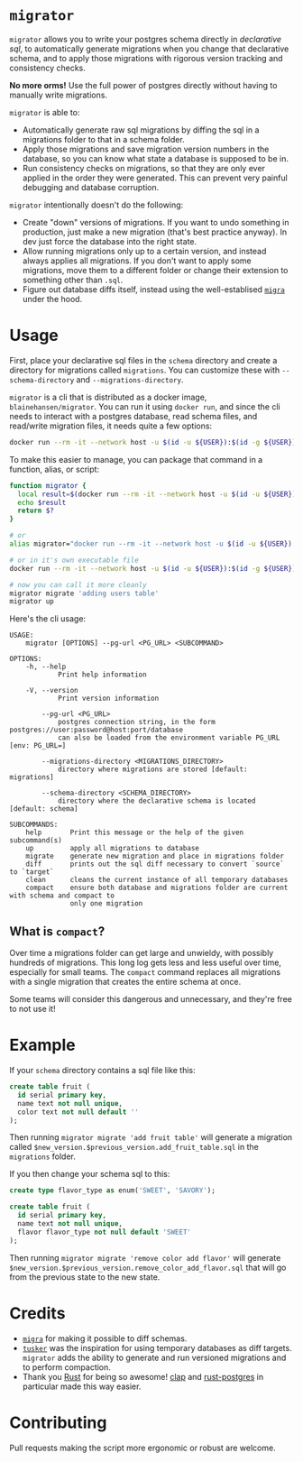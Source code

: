 # `migrator`

`migrator` allows you to write your postgres schema directly in *declarative sql*, to automatically generate migrations when you change that declarative schema, and to apply those migrations with rigorous version tracking and consistency checks.

**No more orms!** Use the full power of postgres directly without having to manually write migrations.

`migrator` is able to:

- Automatically generate raw sql migrations by diffing the sql in a migrations folder to that in a schema folder.
- Apply those migrations and save migration version numbers in the database, so you can know what state a database is supposed to be in.
- Run consistency checks on migrations, so that they are only ever applied in the order they were generated. This can prevent very painful debugging and database corruption.

`migrator` intentionally doesn't do the following:

- Create "down" versions of migrations. If you want to undo something in production, just make a new migration (that's best practice anyway). In dev just force the database into the right state.
- Allow running migrations only up to a certain version, and instead always applies all migrations. If you don't want to apply some migrations, move them to a different folder or change their extension to something other than `.sql`.
- Figure out database diffs itself, instead using the well-establised [`migra`](https://github.com/djrobstep/migra) under the hood.

# Usage

First, place your declarative sql files in the `schema` directory and create a directory for migrations called `migrations`. You can customize these with `--schema-directory` and `--migrations-directory`.

`migrator` is a cli that is distributed as a docker image, `blainehansen/migrator`. You can run it using `docker run`, and since the cli needs to interact with a postgres database, read schema files, and read/write migration files, it needs quite a few options:


```bash
docker run --rm -it --network host -u $(id -u ${USER}):$(id -g ${USER}) -v $(pwd):/working blainehansen/migrator <args>
```

To make this easier to manage, you can package that command in a function, alias, or script:

```bash
function migrator {
  local result=$(docker run --rm -it --network host -u $(id -u ${USER}):$(id -g ${USER}) -v -e PG_URL=$PG_URL $(pwd):/working blainehansen/migrator "$@")
  echo $result
  return $?
}

# or
alias migrator="docker run --rm -it --network host -u $(id -u ${USER}):$(id -g ${USER}) -v -e PG_URL=$PG_URL $(pwd):/working blainehansen/migrator"

# or in it's own executable file
docker run --rm -it --network host -u $(id -u ${USER}):$(id -g ${USER}) -v -e PG_URL=$PG_URL $(pwd):/working blainehansen/migrator "$@"

# now you can call it more cleanly
migrator migrate 'adding users table'
migrator up
```

Here's the cli usage:

```
USAGE:
    migrator [OPTIONS] --pg-url <PG_URL> <SUBCOMMAND>

OPTIONS:
    -h, --help
            Print help information

    -V, --version
            Print version information

        --pg-url <PG_URL>
            postgres connection string, in the form postgres://user:password@host:port/database
            can also be loaded from the environment variable PG_URL [env: PG_URL=]

        --migrations-directory <MIGRATIONS_DIRECTORY>
            directory where migrations are stored [default: migrations]

        --schema-directory <SCHEMA_DIRECTORY>
            directory where the declarative schema is located [default: schema]

SUBCOMMANDS:
    help       Print this message or the help of the given subcommand(s)
    up         apply all migrations to database
    migrate    generate new migration and place in migrations folder
    diff       prints out the sql diff necessary to convert `source` to `target`
    clean      cleans the current instance of all temporary databases
    compact    ensure both database and migrations folder are current with schema and compact to
               only one migration
```

## What is `compact`?

Over time a migrations folder can get large and unwieldy, with possibly hundreds of migrations. This long log gets less and less useful over time, especially for small teams. The `compact` command replaces all migrations with a single migration that creates the entire schema at once.

Some teams will consider this dangerous and unnecessary, and they're free to not use it!

# Example

If your `schema` directory contains a sql file like this:

```sql
create table fruit (
  id serial primary key,
  name text not null unique,
  color text not null default ''
);
```

Then running `migrator migrate 'add fruit table'` will generate a migration called `$new_version.$previous_version.add_fruit_table.sql` in the `migrations` folder.

If you then change your schema sql to this:

```sql
create type flavor_type as enum('SWEET', 'SAVORY');

create table fruit (
  id serial primary key,
  name text not null unique,
  flavor flavor_type not null default 'SWEET'
);
```

Then running `migrator migrate 'remove color add flavor'` will generate `$new_version.$previous_version.remove_color_add_flavor.sql` that will go from the previous state to the new state.

# Credits

- [`migra`](https://github.com/djrobstep/migra) for making it possible to diff schemas.
- [`tusker`](https://github.com/bikeshedder/tusker) was the inspiration for using temporary databases as diff targets. `migrator` adds the ability to generate and run versioned migrations and to perform compaction.
- Thank you [Rust](https://www.rust-lang.org/) for being so awesome! [clap](https://github.com/clap-rs/clap) and [rust-postgres](https://github.com/sfackler/rust-postgres) in particular made this way easier.

# Contributing

Pull requests making the script more ergonomic or robust are welcome.
